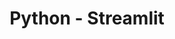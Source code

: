 ---
title: "Python - Streamlit"
layout: post  
post-image: "/assets/images/informatique/website-desktop.png"  
description: "Créer un site web avec python"  
categories:
  - Fiche
---